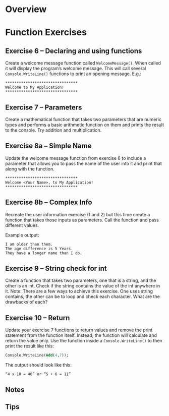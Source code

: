 # Overview

# Function Exercises 
 
## Exercise 6 – Declaring and using functions 
Create a welcome message function called `WelcomeMessage()`. When called it will display the 
program’s welcome message. This will call several `Console.WriteLine()` functions to print an opening 
message. E.g.: 
```
******************************** 
Welcome to My Application! 
******************************** 
```

## Exercise 7 – Parameters 
Create a mathematical function that takes two parameters that are numeric types and performs a 
basic arithmetic function on them and prints the result to the console. Try addition and 
multiplication. 

## Exercise 8a – Simple Name 
Update the welcome message function from exercise 6 to include a parameter that allows you to 
pass the name of the user into it and print that along with the function. 
```
******************************** 
Welcome <Your Name>, to My Application! 
******************************** 
```

## Exercise 8b – Complex Info 
Recreate the user information exercise (1 and 2) but this time create a function that takes those 
inputs as parameters. Call the function and pass different values. 
 
Example output: 
```
I am older than them. 
The age difference is 5 Years. 
They have a longer name than I do. 
```

## Exercise 9 – String check for int 
Create a function that takes two parameters, one that is a string, and the other is an int. Check if the string contains the value of the int anywhere in it. Note: There are a few ways to achieve this exercise. One uses string contains, the other can be to loop and check each character. What are the drawbacks of each? 

## Exercise 10 – Return 
Update your exercise 7 functions to return values and remove the print statement from the function itself. Instead, the function will calculate and return the value only. Use the function inside a `Console.WriteLine()` to then print the result like this: 
```sql
Console.WriteLine(Add(4,7)); 
```

The output should look like this: 
```
“4 x 10 = 40” or “5 + 6 = 11” 
```
 
 
## Notes

## Tips


